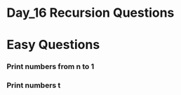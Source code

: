# Day_16 Recursion Questions

<h1>Easy Questions</h1>

<h3>Print numbers from n to 1 </h3>
<h3>Print numbers t